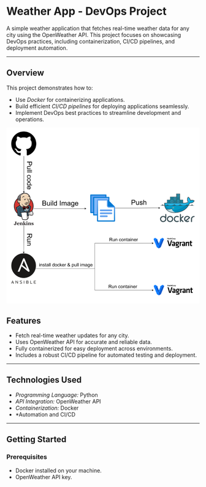 # Weather App - DevOps Project

A simple weather application that fetches real-time weather data for any city using the OpenWeather API. This project focuses on showcasing DevOps practices, including containerization, CI/CD pipelines, and deployment automation.

---

## Overview

This project demonstrates how to:
- Use *Docker* for containerizing applications.
- Build efficient *CI/CD pipelines* for deploying applications seamlessly.
- Implement DevOps best practices to streamline development and operations.

![Weather App Screenshot](images/project-architicture.png)

## Features

- Fetch real-time weather updates for any city.
- Uses OpenWeather API for accurate and reliable data.
- Fully containerized for easy deployment across environments.
- Includes a robust CI/CD pipeline for automated testing and deployment.

---

## Technologies Used

- *Programming Language:* Python
- *API Integration:* OpenWeather API
- *Containerization:* Docker
- *Automation and CI/CD

---

## Getting Started

### Prerequisites
- Docker installed on your machine.
- OpenWeather API key.